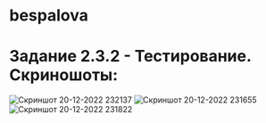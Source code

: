 # bespalova
# Задание 2.3.2 - Тестирование. Скриношоты:
![Скриншот 20-12-2022 232137](https://user-images.githubusercontent.com/113704972/208738811-456fcfd0-4073-464a-ba7b-edc8a7dc4fa4.jpg)
![Скриншот 20-12-2022 231655](https://user-images.githubusercontent.com/113704972/208738862-73c9300b-3aed-48c3-ac59-4e657179fe6c.jpg)
![Скриншот 20-12-2022 231822](https://user-images.githubusercontent.com/113704972/208738828-04fda589-ef7c-40b4-b0e8-6afa26fe3dea.jpg)
